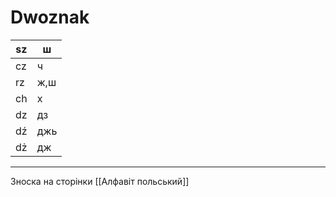 # Dwoznak

sz|ш
-|-
cz|ч
rz|ж,ш
ch|х
dz|дз
dź|джь
dż|дж

------------------------
Зноска на сторінки
[[Алфавіт польський]]